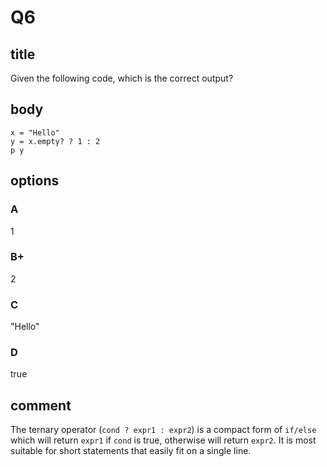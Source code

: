 # Q6

## title

Given the following code, which is the correct output?

## body

```
x = "Hello"
y = x.empty? ? 1 : 2
p y
```

## options

### A

1

### B+

2

### C

"Hello"

### D

true

## comment

The ternary operator (`cond ? expr1 : expr2`) is a compact form of `if/else` which will return `expr1` if `cond` is true, otherwise will return `expr2`. It is most suitable for short statements that easily fit on a single line.
